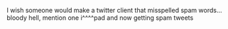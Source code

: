 <!--
id: 1472520767
link: http://kevinisom.info/post/1472520767/i-wish-someone-would-make-a-twitter-client-that
slug: i-wish-someone-would-make-a-twitter-client-that
date: Thu Nov 04 2010 08:44:56 GMT+1300 (NZDT)
raw: {"blog_name":"kevinisom","id":1472520767,"post_url":"http://kevinisom.info/post/1472520767/i-wish-someone-would-make-a-twitter-client-that","slug":"i-wish-someone-would-make-a-twitter-client-that","type":"text","date":"2010-11-03 19:44:56 GMT","timestamp":1288813496,"state":"published","format":"html","reblog_key":"DB2AyTCj","tags":[],"short_url":"http://tmblr.co/Zw68Yy1NnE8-","highlighted":[],"feed_item":"http://twitter.com/kev_nz/statuses/29537476500","from_feed_id":"650289","note_count":0,"title":null,"body":"<p>I wish someone would make a twitter client that misspelled spam words&#8230;bloody hell, mention one i^^^^pad and now getting spam tweets</p>"}
publish: 2010-11-04
tags: 
title: null
-->


I wish someone would make a twitter client that misspelled spam
words…bloody hell, mention one i\^\^\^\^pad and now getting spam tweets


